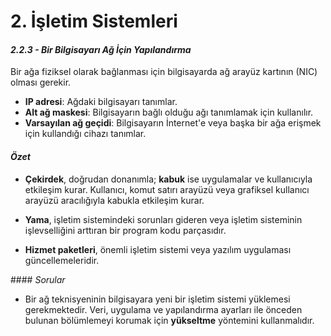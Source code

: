 # 2. İşletim Sistemleri

#### *2.2.3 - Bir Bilgisayarı Ağ İçin Yapılandırma*

Bir ağa fiziksel olarak bağlanması için bilgisayarda ağ arayüz kartının (NIC) olması gerekir.

- **IP adresi**: Ağdaki bilgisayarı tanımlar.
- **Alt ağ maskesi**: Bilgisayarın bağlı olduğu ağı tanımlamak için kullanılır.
- **Varsayılan ağ geçidi**: Bilgisayarın İnternet'e veya başka bir ağa erişmek için kullandığı cihazı tanımlar.

#### *Özet*

- **Çekirdek**, doğrudan donanımla; **kabuk** ise uygulamalar ve kullanıcıyla etkileşim kurar. Kullanıcı, komut satırı arayüzü veya grafiksel kullanıcı arayüzü aracılığıyla kabukla etkileşim kurar.

- **Yama**, işletim sistemindeki sorunları gideren veya işletim sisteminin işlevselliğini arttıran bir program kodu parçasıdır. 

- **Hizmet paketleri**, önemli işletim sistemi veya yazılım uygulaması güncellemeleridir.

#### *Sorular*

- Bir ağ teknisyeninin bilgisayara yeni bir işletim sistemi yüklemesi gerekmektedir. Veri, uygulama ve yapılandırma ayarları ile önceden bulunan bölümlemeyi korumak için **yükseltme** yöntemini kullanmalıdır.